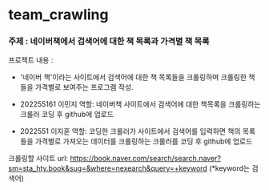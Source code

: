 # team_crawling

### 주제 : 네이버책에서 검색어에 대한 책 목록과 가격별 책 목록

프로젝트 내용 :

- '네이버 책'이라는 사이트에서 검색어에 대한 책 목록들을 크롤링하며 크롤링한 책들을 가격별로 보여주는 프로그램 작성.

- 202255161 이민지 역할: 네이버책 사이트에서 검색어에 대한 책목록을 크롤링하는 크롤러 코딩 후 github에 업로드

- 2022551 이지훈 역할: 코딩한 크롤러가 사이트에서 검색어를 입력하면 책의 목록들을 가격별로 가져오는 데이터를 크롤링하는 크롤러를 코딩 후 github에 업로드

크롤링할 사이트 url: https://book.naver.com/search/search.naver?sm=sta_hty.book&sug=&where=nexearch&query=+keyword
(*keyword는 검색어)
